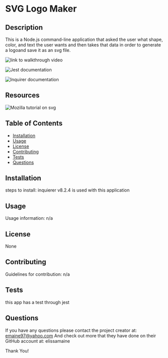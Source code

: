 # SVG Logo Maker
  

  ## Description

  This is a Node.js command-line application that asked the user what shape, color, and text the user wants and then takes that data in order to generate a logoand save it as an svg file.

  ![link to walkthrough video](https://drive.google.com/file/d/1hcs03Zn4yPyk2Qlzz1yCzpxhUQ1DK1Zg/view)

  ![Jest documentation](https://jestjs.io/docs/using-matchers)

  ![Inquirer documentation](https://www.npmjs.com/package/inquirer#methods)

  ## Resources

  ![Mozilla tutorial on svg](https://developer.mozilla.org/en-US/docs/Web/SVG/Tutorial/Getting_Started)

  ## Table of Contents

  - [Installation](#installation)
  - [Usage](#usage)
  - [License](#license)
  - [Contributing](#contributing)
  - [Tests](#tests)
  - [Questions](#questions)

  ## Installation

  steps to install:
  inquierer v8.2.4 is used with this application

  ## Usage 

  Usage information:
  n/a

  ## License

  None

  ## Contributing 

  Guidelines for contribution:
  n/a

  ## Tests 

  this app  has a test through jest

  ## Questions

  If you have any questions please contact the project creator at: emaine97@yahoo.com
  And check out more that they have done on their GitHub account at: elissamaine

  Thank You!